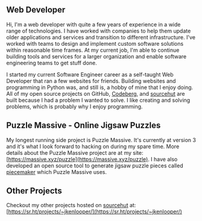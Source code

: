 ## Web Developer

Hi, I'm a web developer with quite a few years of experience in a wide range of
technologies. I have worked with companies to help them update older
applications and services and transition to different infrastructure. I've
worked with teams to design and implement custom software solutions within
reasonable time frames. At my current job, I'm able to continue building tools
and services for a larger organization and enable software engineering teams to
get stuff done.

I started my current Software Engineer career as a self-taught Web Developer
that ran a few websites for friends. Building websites and programming in Python
was, and still is, a hobby of mine that I enjoy doing. All of my open source
projects on GitHub, [Codeberg], and [sourcehut] are built because I had
a problem I wanted to solve. I like creating and solving problems, which is
probably why I enjoy programming.

## Puzzle Massive - Online Jigsaw Puzzles

My longest running side project is Puzzle Massive. It's currently at version
3 and it's what I look forward to hacking on during my spare time. More details
about the Puzzle Massive project are at my site:
[https://massive.xyz/puzzle](https://massive.xyz/puzzle). I have also developed
an open source tool to generate jigsaw puzzle pieces called [piecemaker] which
Puzzle Massive uses.

## Other Projects

Checkout my other projects hosted on [sourcehut] at:
[https://sr.ht/projects/~jkenlooper/](https://sr.ht/projects/~jkenlooper/)

[Codeberg]: https://codeberg.org/
[sourcehut]: https://sourcehut.org/
[piecemaker]: https://github.com/jkenlooper/piecemaker
